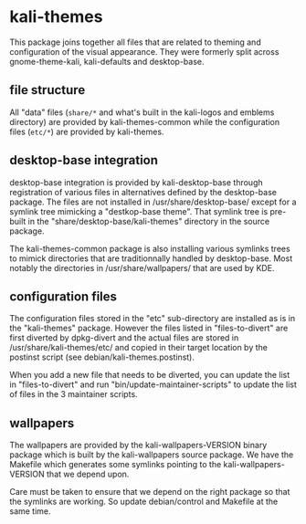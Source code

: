 # kali-themes

This package joins together all files that are related to theming
and configuration of the visual appearance. They were formerly split
across gnome-theme-kali, kali-defaults and desktop-base.

## file structure

All "data" files (`share/*` and what's built in the kali-logos and emblems
directory) are provided by kali-themes-common while the configuration
files (`etc/*`) are provided by kali-themes.

## desktop-base integration

desktop-base integration is provided by kali-desktop-base through
registration of various files in alternatives defined by the desktop-base
package. The files are not installed in /usr/share/desktop-base/
except for a symlink tree mimicking a "destkop-base theme". That symlink
tree is pre-built in the "share/desktop-base/kali-themes" directory in the
source package.

The kali-themes-common package is also installing various symlinks
trees to mimick directories that are traditionnally handled by
desktop-base. Most notably the directories in /usr/share/wallpapers/ that
are used by KDE.

## configuration files

The configuration files stored in the "etc" sub-directory are installed
as is in the "kali-themes" package. However the files listed in
"files-to-divert" are first diverted by dpkg-divert and the actual
files are stored in /usr/share/kali-themes/etc/ and copied in their
target location by the postinst script (see debian/kali-themes.postinst).

When you add a new file that needs to be diverted, you can update
the list in "files-to-divert" and run "bin/update-maintainer-scripts"
to update the list of files in the 3 maintainer scripts.

## wallpapers

The wallpapers are provided by the kali-wallpapers-VERSION binary package
which is built by the kali-wallpapers source package. We have the Makefile
which generates some symlinks pointing to the kali-wallpapers-VERSION that
we depend upon.

Care must be taken to ensure that we depend on the right package so that
the symlinks are working. So update debian/control and Makefile at the
same time.
